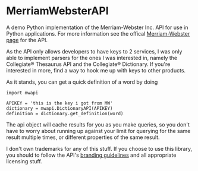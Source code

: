 MerriamWebsterAPI
=================

A demo Python implementation of the Merriam-Webster Inc. API for use in Python applications. For more information see the offical
[Merriam-Webster page](http://www.dictionaryapi.com/) for the API. 

As the API only allows developers to have keys to 2 services, I was only able to implement parsers for the ones I was interested in,
namely the Collegiate® Thesaurus API and the Collegiate® Dictionary. If you're interested in more, find a way to hook me up with keys to other
products.

As it stands, you can get a quick definition of a word by doing

```
import mwapi

APIKEY = 'this is the key i got from MW'
dictionary = mwapi.DictionaryAPI(APIKEY)
definition = dictionary.get_definition(word)
```


The api object will cache results for you as you make queries, so you don't have to worry about running up against your limit
for querying for the same result multiple times, or different properties of the same result.

I don't own trademarks for any of this stuff. If you choose to use this library, you should to follow the API's [branding guidelines](http://www.dictionaryapi.com/info/branding-guidelines.htm) and all appropriate licensing stuff.
